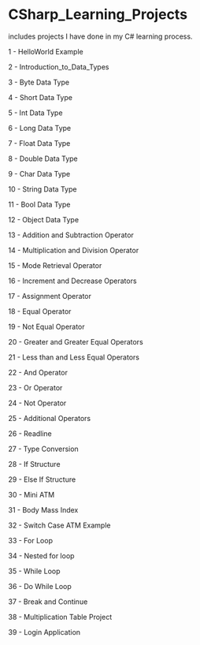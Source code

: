 # CSharp_Learning_Projects

includes projects I have done in my C# learning process.

 1 - HelloWorld Example

 2 - Introduction_to_Data_Types

 3 - Byte Data Type

 4 - Short Data Type

 5 - Int Data Type

 6 - Long Data Type

 7 - Float Data Type

 8 - Double Data Type

 9 - Char Data Type

10 - String Data Type

11 - Bool Data Type

12 - Object Data Type

13 - Addition and Subtraction Operator

14 - Multiplication and Division Operator

15 - Mode Retrieval Operator

16 - Increment and Decrease Operators

17 - Assignment Operator

18 - Equal Operator

19 - Not Equal Operator

20 - Greater and Greater Equal Operators

21 - Less than and Less  Equal Operators

22 - And Operator

23 - Or Operator

24 - Not Operator

25 - Additional Operators

26 - Readline

27 - Type Conversion

28 - If Structure

29 - Else If Structure

30 - Mini ATM

31 - Body Mass Index

32 - Switch Case ATM Example

33 - For Loop

34 - Nested for loop

35 - While Loop

36 - Do While Loop

37 - Break and Continue

38 - Multiplication Table Project

39 - Login Application

